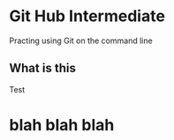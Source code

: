 # Git Hub Intermediate
Practing using Git on the command line

## What is this
Test

# blah blah blah